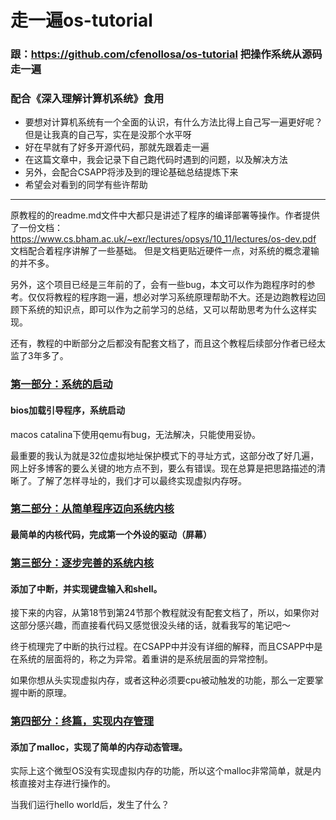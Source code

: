 # 走一遍os-tutorial
### 跟：https://github.com/cfenollosa/os-tutorial 把操作系统从源码走一遍
### 配合《深入理解计算机系统》食用
- 要想对计算机系统有一个全面的认识，有什么方法比得上自己写一遍更好呢？但是让我真的自己写，实在是没那个水平呀
- 好在早就有了好多开源代码，那就先跟着走一遍
- 在这篇文章中，我会记录下自己跑代码时遇到的问题，以及解决方法
- 另外，会配合CSAPP将涉及到的理论基础总结提炼下来
- 希望会对看到的同学有些许帮助  
-------------

原教程的的readme.md文件中大都只是讲述了程序的编译部署等操作。作者提供了一份文档：https://www.cs.bham.ac.uk/~exr/lectures/opsys/10_11/lectures/os-dev.pdf 文档配合着程序讲解了一些基础。 但是文档更贴近硬件一点，对系统的概念灌输的并不多。

另外，这个项目已经是三年前的了，会有一些bug，本文可以作为跑程序时的参考。仅仅将教程的程序跑一遍，想必对学习系统原理帮助不大。还是边跑教程边回顾下系统的知识点，即可以作为之前学习的总结，又可以帮助思考为什么这样实现。

还有，教程的中断部分之后都没有配套文档了，而且这个教程后续部分作者已经太监了3年多了。

### [第一部分：系统的启动](https://github.com/isyiming/live-up/blob/master/OS/OSpart1.md)
#### bios加载引导程序，系统启动
macos catalina下使用qemu有bug，无法解决，只能使用妥协。

最重要的我认为就是32位虚拟地址保护模式下的寻址方式，这部分改了好几遍，网上好多博客的要么关键的地方点不到，要么有错误。现在总算是把思路描述的清晰了。了解了怎样寻址的，我们才可以最终实现虚拟内存呀。

### [第二部分：从简单程序迈向系统内核](https://github.com/isyiming/live-up/blob/master/OS/OSpart2.md)
#### 最简单的内核代码，完成第一个外设的驱动（屏幕）

### [第三部分：逐步完善的系统内核](https://github.com/isyiming/live-up/blob/master/OS/OSpart3.md)
#### 添加了中断，并实现键盘输入和shell。
接下来的内容，从第18节到第24节那个教程就没有配套文档了，所以，如果你对这部分感兴趣，而直接看代码又感觉很没头绪的话，就看我写的笔记吧～

终于梳理完了中断的执行过程。在CSAPP中并没有详细的解释，而且CSAPP中是在系统的层面将的，称之为异常。着重讲的是系统层面的异常控制。

如果你想从头实现虚拟内存，或者这种必须要cpu被动触发的功能，那么一定要掌握中断的原理。

### [第四部分：终篇，实现内存管理](https://github.com/isyiming/live-up/blob/master/OS/OSpart4.md)
#### 添加了malloc，实现了简单的内存动态管理。
实际上这个微型OS没有实现虚拟内存的功能，所以这个malloc非常简单，就是内核直接对主存进行操作的。



当我们运行hello world后，发生了什么？
